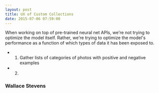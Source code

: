 ```yaml
---
layout: post
title: UX of Custom Collections
date: 2015-07-06 07:59:00
---
```


When working on top of pre-trained neural net APIs, we're not trying to optimize the model itself. Rather, we're trying to optimize the model's performance as a function of which types of data it has been exposed to.

- 1. Gather lists of categories of photos with positive and negative examples
- 2. 

### Wallace Stevens